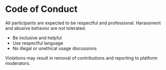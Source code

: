 # Code of Conduct

All participants are expected to be respectful and professional. Harassment and abusive behavior are not tolerated.

- Be inclusive and helpful
- Use respectful language
- No illegal or unethical usage discussions

Violations may result in removal of contributions and reporting to platform moderators.
